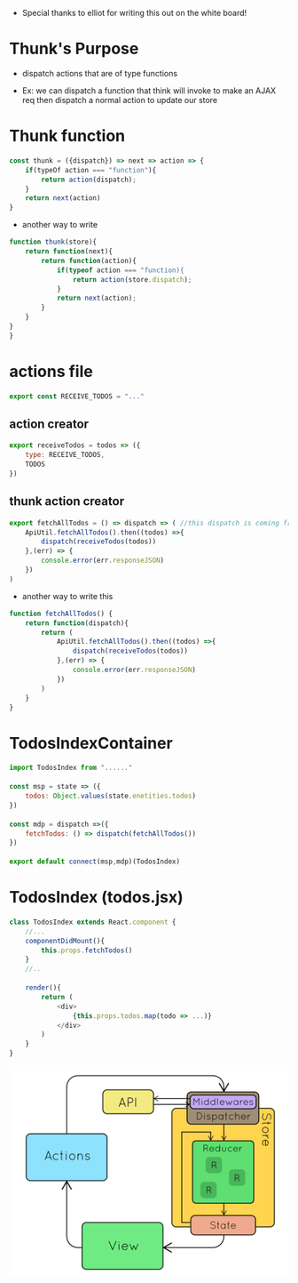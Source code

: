 * Special thanks to elliot for writing this out on the white board!

# Thunk's Purpose 
* dispatch actions that are of type functions
- Ex: we can dispatch a function that think will invoke to make an AJAX req then dispatch a normal action to update our store 


# Thunk function 
```javascript 
const thunk = ({dispatch}) => next => action => {
    if(typeOf action === "function"){
        return action(dispatch);
    }
    return next(action)
}
```

* another way to write
```javascript 
function thunk(store){
    return function(next){
        return function(action){
            if(typeof action === "function){
                return action(store.dispatch);
            }
            return next(action);
        }
    }
}
}
```

# actions file 
```javascript
export const RECEIVE_TODOS = "..."
```

## action creator 
```javascript
export receiveTodos = todos => ({
    type: RECEIVE_TODOS,
    TODOS
})
```

## thunk action creator 
```javascript
export fetchAllTodos = () => dispatch => ( //this dispatch is coming from the thunk middle ware if you look above
    ApiUtil.fetchAllTodos().then((todos) =>{
        dispatch(receiveTodos(todos))
    },(err) => {
        console.error(err.responseJSON)
    })
)
```
* another way to write this
```javascript 
function fetchAllTodos() {
    return function(dispatch){
        return (
            ApiUtil.fetchAllTodos().then((todos) =>{
                dispatch(receiveTodos(todos))
            },(err) => {
                console.error(err.responseJSON)
            })
        )
    }
}
```

# TodosIndexContainer
```javascript 
import TodosIndex from "......"

const msp = state => ({
    todos: Object.values(state.enetities.todos)
})

const mdp = dispatch =>({
    fetchTodos: () => dispatch(fetchAllTodos())
})

export default connect(msp,mdp)(TodosIndex)
```

# TodosIndex (todos.jsx)

```javascript
class TodosIndex extends React.component {
    //...
    componentDidMount(){
        this.props.fetchTodos()
    }
    //..

    render(){
        return (
            <div>
                {this.props.todos.map(todo => ...)} 
            </div>
        )
    }
}
```
![reac-redux-cycle](images/1_QERgzuzphdQz4e0fNs1CFQ.gif)


